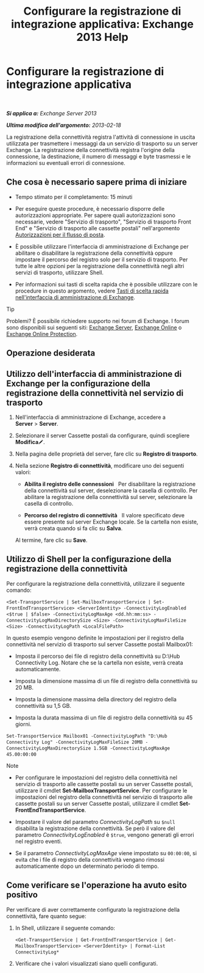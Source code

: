 ﻿---
title: 'Configurare la registrazione di integrazione applicativa: Exchange 2013 Help'
TOCTitle: Configurare la registrazione di integrazione applicativa
ms:assetid: 24e46a79-33ea-44e9-b03c-549db1c86a6f
ms:mtpsurl: https://technet.microsoft.com/it-it/library/Aa996827(v=EXCHG.150)
ms:contentKeyID: 50480184
ms.date: 05/22/2018
mtps_version: v=EXCHG.150
ms.translationtype: MT
---

# Configurare la registrazione di integrazione applicativa

 

_**Si applica a:** Exchange Server 2013_

_**Ultima modifica dell'argomento:** 2013-02-18_

La registrazione della connettività registra l'attività di connessione in uscita utilizzata per trasmettere i messaggi da un servizio di trasporto su un server Exchange. La registrazione della connettività registra l'origine della connessione, la destinazione, il numero di messaggi e byte trasmessi e le informazioni su eventuali errori di connessione.

## Che cosa è necessario sapere prima di iniziare

  - Tempo stimato per il completamento: 15 minuti

  - Per eseguire queste procedure, è necessario disporre delle autorizzazioni appropriate. Per sapere quali autorizzazioni sono necessarie, vedere "Servizio di trasporto", "Servizio di trasporto Front End" e "Servizio di trasporto alle cassette postali" nell'argomento [Autorizzazioni per il flusso di posta](mail-flow-permissions-exchange-2013-help.md).

  - È possibile utilizzare l'interfaccia di amministrazione di Exchange per abilitare o disabilitare la registrazione della connettività oppure impostare il percorso del registro solo per il servizio di trasporto. Per tutte le altre opzioni per la registrazione della connettività negli altri servizi di trasporto, utilizzare Shell.

  - Per informazioni sui tasti di scelta rapida che è possibile utilizzare con le procedure in questo argomento, vedere [Tasti di scelta rapida nell'interfaccia di amministrazione di Exchange](keyboard-shortcuts-in-the-exchange-admin-center-exchange-online-protection-help.md).


> [!TIP]
> Problemi? È possibile richiedere supporto nei forum di Exchange. I forum sono disponibili sui seguenti siti: <A href="https://go.microsoft.com/fwlink/p/?linkid=60612">Exchange Server</A>, <A href="https://go.microsoft.com/fwlink/p/?linkid=267542">Exchange Online</A> o <A href="https://go.microsoft.com/fwlink/p/?linkid=285351">Exchange Online Protection</A>.



## Operazione desiderata

## Utilizzo dell'interfaccia di amministrazione di Exchange per la configurazione della registrazione della connettività nel servizio di trasporto

1.  Nell'interfaccia di amministrazione di Exchange, accedere a **Server** \> **Server**.

2.  Selezionare il server Cassette postali da configurare, quindi scegliere **Modifica**![Icona Modifica](images/JJ218640.6f53ccb2-1f13-4c02-bea0-30690e6ea71d(EXCHG.150).gif "Icona Modifica").

3.  Nella pagina delle proprietà del server, fare clic su **Registro di trasporto**.

4.  Nella sezione **Registro di connettività**, modificare uno dei seguenti valori:
    
      - **Abilita il registro delle connessioni**   Per disabilitare la registrazione della connettività sul server, deselezionare la casella di controllo. Per abilitare la registrazione della connettività sul server, selezionare la casella di controllo.
    
      - **Percorso del registro di connettività**   Il valore specificato deve essere presente sul server Exchange locale. Se la cartella non esiste, verrà creata quando si fa clic su **Salva**.
    
    Al termine, fare clic su **Save**.

## Utilizzo di Shell per la configurazione della registrazione della connettività

Per configurare la registrazione della connettività, utilizzare il seguente comando:

    <Set-TransportService | Set-MailboxTransportService | Set-FrontEndTransportService> <ServerIdentity> -ConnectivityLogEnabled <$true | $false> -ConnectivityLogMaxAge <dd.hh:mm:ss> -ConnectivityLogMaxDirectorySize <Size> -ConnectivityLogMaxFileSize <Size> -ConnectivityLogPath <LocalFilePath>

In questo esempio vengono definite le impostazioni per il registro della connettività nel servizio di trasporto sul server Cassette postali Mailbox01:

  -  
    Imposta il percorso dei file di registro della connettività su D:\\Hub Connectivity Log. Notare che se la cartella non esiste, verrà creata automaticamente.

  -  
    Imposta la dimensione massima di un file di registro della connettività su 20 MB.

  -  
    Imposta la dimensione massima della directory del registro della connettività su 1,5 GB.

  -  
    Imposta la durata massima di un file di registro della connettività su 45 giorni.

<!-- end list -->

    Set-TransportService Mailbox01 -ConnectivityLogPath "D:\Hub Connectivity Log" -ConnectivityLogMaxFileSize 20MB -ConnectivityLogMaxDirectorySize 1.5GB -ConnectivityLogMaxAge 45.00:00:00


> [!NOTE]
> <UL>
> <LI>
> <P>Per configurare le impostazioni del registro della connettività nel servizio di trasporto alle cassette postali su un server Cassette postali, utilizzare il cmdlet <STRONG>Set-MailboxTransportService</STRONG>. Per configurare le impostazioni del registro della connettività nel servizio di trasporto alle cassette postali su un server Cassette postali, utilizzare il cmdlet <STRONG>Set-FrontEndTransportService</STRONG>.</P>
> <LI>
> <P>Impostare il valore del parametro <EM>ConnectivityLogPath</EM> su <CODE>$null</CODE> disabilita la registrazione della connettività. Se però il valore del parametro <EM>ConnectivityLogEnabled</EM> è <CODE>$true</CODE>, vengono generati gli errori nel registro eventi.</P>
> <LI>
> <P>Se il parametro <EM>ConnectivityLogMaxAge</EM> viene impostato su <CODE>00:00:00</CODE>, si evita che i file di registro della connettività vengano rimossi automaticamente dopo un determinato periodo di tempo.</P></LI></UL>



## Come verificare se l'operazione ha avuto esito positivo

Per verificare di aver correttamente configurato la registrazione della connettività, fare quanto segue:

1.  In Shell, utilizzare il seguente comando:
    
        <Get-TransportService | Get-FrontEndTransportService | Get-MailboxTransportService> <ServerIdentity> | Format-List ConnectivityLog*

2.  Verificare che i valori visualizzati siano quelli configurati.

